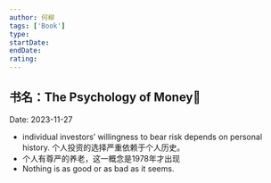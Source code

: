 ```yaml
---
author: 何柳
tags: ['Book']
type: 
startDate: 
endDate: 
rating:
---
```


## 书名：The Psychology of Money📖
 
Date: 2023-11-27 









- individual investors’ willingness to bear risk depends on personal history.
  个人投资的选择严重依赖于个人历史。
- 个人有尊严的养老，这一概念是1978年才出现
- Nothing is as good or as bad as it seems.




















